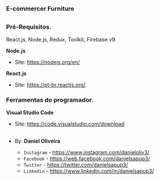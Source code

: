##
### E-commercer Furniture
##


### Pré-Requisitos.

React.js, Node.js, Redux, Toolkit, Firebase v9.

**Node.js**
- Site: https://nodejs.org/en/

**React.js**
- Site: https://pt-br.reactjs.org/



### Ferramentas do programador.

**Visual Studio Code**
- Site: https://code.visualstudio.com/download















##

- By:  **Daniel Oliveira**

  - `Instagram` - https://www.instagram.com/danieloliv3/
  - `Facebook` - https://web.facebook.com/danielsapup3/
  - `Twitter` - https://twitter.com/danielsapup3/
  - `Linkedin` - https://www.linkedin.com/in/danielsapup3/

  ##